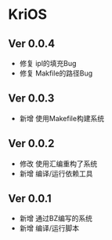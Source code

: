 # KriOS
## Ver 0.0.4
* 修复 ipl的填充Bug
* 修复 Makfile的路径Bug
## Ver 0.0.3
* 新增 使用Makefile构建系统
## Ver 0.0.2
* 修改 使用汇编重构了系统
* 新增 编译/运行依赖工具
## Ver 0.0.1
* 新增 通过BZ编写的系统
* 新增 编译/运行脚本